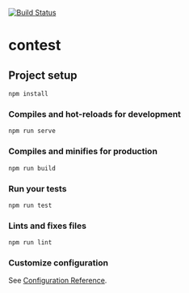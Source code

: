 [![Build Status](https://www.travis-ci.org/paniuncle/hackthon_frontend.svg?branch=master)](https://www.travis-ci.org/paniuncle/hackthon_frontend)
# contest

## Project setup
```
npm install
```

### Compiles and hot-reloads for development
```
npm run serve
```

### Compiles and minifies for production
```
npm run build
```

### Run your tests
```
npm run test
```

### Lints and fixes files
```
npm run lint
```

### Customize configuration
See [Configuration Reference](https://cli.vuejs.org/config/).

